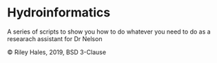 # Hydroinformatics

A series of scripts to show you how to do whatever you need to do as a researach assistant for Dr Nelson

© Riley Hales, 2019, BSD 3-Clause

